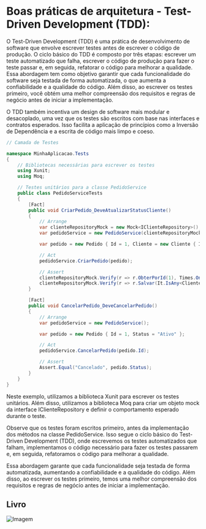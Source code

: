 # Boas práticas de arquitetura - Test-Driven Development (TDD):

O Test-Driven Development (TDD) é uma prática de desenvolvimento de software que envolve escrever testes antes de escrever o código de produção. O ciclo básico do TDD é composto por três etapas: escrever um teste automatizado que falha, escrever o código de produção para fazer o teste passar e, em seguida, refatorar o código para melhorar a qualidade.
Essa abordagem tem como objetivo garantir que cada funcionalidade do software seja testada de forma automatizada, o que aumenta a confiabilidade e a qualidade do código. Além disso, ao escrever os testes primeiro, você obtém uma melhor compreensão dos requisitos e regras de negócio antes de iniciar a implementação.

O TDD também incentiva um design de software mais modular e desacoplado, uma vez que os testes são escritos com base nas interfaces e contratos esperados. Isso facilita a aplicação de princípios como a Inversão de Dependência e a escrita de código mais limpo e coeso.

```csharp
// Camada de Testes

namespace MinhaAplicacao.Tests
{
    // Bibliotecas necessárias para escrever os testes
    using Xunit;
    using Moq;

    // Testes unitários para a classe PedidoService
    public class PedidoServiceTests
    {
        [Fact]
        public void CriarPedido_DeveAtualizarStatusCliente()
        {
            // Arrange
            var clienteRepositoryMock = new Mock<IClienteRepository>();
            var pedidoService = new PedidoService(clienteRepositoryMock.Object);

            var pedido = new Pedido { Id = 1, Cliente = new Cliente { Id = 1 } };

            // Act
            pedidoService.CriarPedido(pedido);

            // Assert
            clienteRepositoryMock.Verify(r => r.ObterPorId(1), Times.Once);
            clienteRepositoryMock.Verify(r => r.Salvar(It.IsAny<Cliente>()), Times.Once);
        }

        [Fact]
        public void CancelarPedido_DeveCancelarPedido()
        {
            // Arrange
            var pedidoService = new PedidoService();

            var pedido = new Pedido { Id = 1, Status = "Ativo" };

            // Act
            pedidoService.CancelarPedido(pedido.Id);

            // Assert
            Assert.Equal("Cancelado", pedido.Status);
        }
    }
}
```
Neste exemplo, utilizamos a biblioteca Xunit para escrever os testes unitários. Além disso, utilizamos a biblioteca Moq para criar um objeto mock da interface IClienteRepository e definir o comportamento esperado durante o teste.

Observe que os testes foram escritos primeiro, antes da implementação dos métodos na classe PedidoService. Isso segue o ciclo básico do Test-Driven Development (TDD), onde escrevemos os testes automatizados que falham, implementamos o código necessário para fazer os testes passarem e, em seguida, refatoramos o código para melhorar a qualidade.

Essa abordagem garante que cada funcionalidade seja testada de forma automatizada, aumentando a confiabilidade e a qualidade do código. Além disso, ao escrever os testes primeiro, temos uma melhor compreensão dos requisitos e regras de negócio antes de iniciar a implementação.

## Livro
![Imagem](https://m.media-amazon.com/images/I/51YTqGVOD7L._SY425_.jpg)

